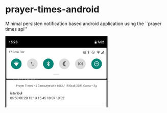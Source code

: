 # prayer-times-android

Minimal persisten notification based android application using the ``prayer times api''

![screenshot](screenshot.jpg)
